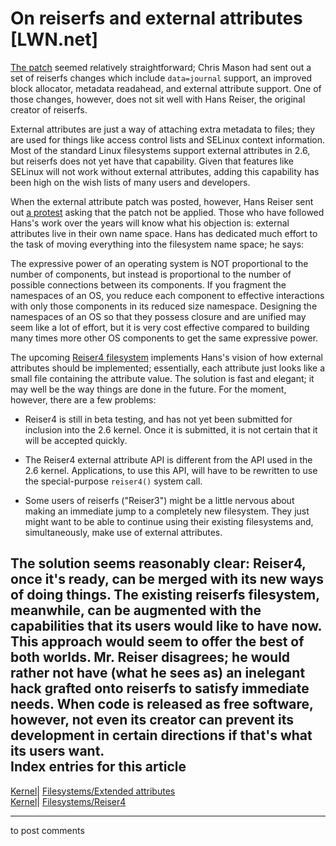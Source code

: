 # On reiserfs and external attributes [LWN.net]

[The patch](/Articles/81978/) seemed relatively straightforward; Chris Mason had sent out a set of reiserfs changes which include `data=journal` support, an improved block allocator, metadata readahead, and external attribute support. One of those changes, however, does not sit well with Hans Reiser, the original creator of reiserfs. 

External attributes are just a way of attaching extra metadata to files; they are used for things like access control lists and SELinux context information. Most of the standard Linux filesystems support external attributes in 2.6, but reiserfs does not yet have that capability. Given that features like SELinux will not work without external attributes, adding this capability has been high on the wish lists of many users and developers. 

When the external attribute patch was posted, however, Hans Reiser sent out [a protest](/Articles/82480/) asking that the patch not be applied. Those who have followed Hans's work over the years will know what his objection is: external attributes live in their own name space. Hans has dedicated much effort to the task of moving everything into the filesystem name space; he says: 

The expressive power of an operating system is NOT proportional to the number of components, but instead is proportional to the number of possible connections between its components. If you fragment the namespaces of an OS, you reduce each component to effective interactions with only those components in its reduced size namespace. Designing the namespaces of an OS so that they possess closure and are unified may seem like a lot of effort, but it is very cost effective compared to building many times more other OS components to get the same expressive power. 

The upcoming [Reiser4 filesystem](http://namesys.com/v4/v4.html) implements Hans's vision of how external attributes should be implemented; essentially, each attribute just looks like a small file containing the attribute value. The solution is fast and elegant; it may well be the way things are done in the future. For the moment, however, there are a few problems: 

  * Reiser4 is still in beta testing, and has not yet been submitted for inclusion into the 2.6 kernel. Once it is submitted, it is not certain that it will be accepted quickly. 

  * The Reiser4 external attribute API is different from the API used in the 2.6 kernel. Applications, to use this API, will have to be rewritten to use the special-purpose `reiser4()` system call. 

  * Some users of reiserfs ("Reiser3") might be a little nervous about making an immediate jump to a completely new filesystem. They just might want to be able to continue using their existing filesystems and, simultaneously, make use of external attributes. 




The solution seems reasonably clear: Reiser4, once it's ready, can be merged with its new ways of doing things. The existing reiserfs filesystem, meanwhile, can be augmented with the capabilities that its users would like to have now. This approach would seem to offer the best of both worlds. Mr. Reiser disagrees; he would rather not have (what he sees as) an inelegant hack grafted onto reiserfs to satisfy immediate needs. When code is released as free software, however, not even its creator can prevent its development in certain directions if that's what its users want.  
Index entries for this article  
---  
[Kernel](/Kernel/Index)| [Filesystems/Extended attributes](/Kernel/Index#Filesystems-Extended_attributes)  
[Kernel](/Kernel/Index)| [Filesystems/Reiser4](/Kernel/Index#Filesystems-Reiser4)  
  


* * *

to post comments 
